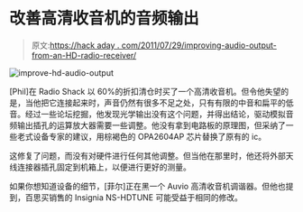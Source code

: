 # 改善高清收音机的音频输出

> 原文:[https://hack aday . com/2011/07/29/improving-audio-output-from-an-HD-radio-receiver/](https://hackaday.com/2011/07/29/improving-audio-output-from-an-hd-radio-receiver/)

![](../Images/dcc205633e2600a2fd4df4cc17b567c4.png "improve-hd-audio-output")

[Phil]在 Radio Shack 以 60%的折扣清仓时买了一个高清收音机。但令他失望的是，当他把它连接起来时，声音仍然有很多不足之处，只有有限的中音和扁平的低音。经过一些论坛挖掘，他发现光学输出没有这个问题，并得出结论，驱动模拟音频输出插孔的运算放大器需要一些调整。他没有拿到电路板的原理图，但采纳了一些老式设备专家的建议，用棕褐色的 OPA2604AP 芯片替换了原有的 ic。

这修复了问题，而没有对硬件进行任何其他调整。但当他在那里时，他还将外部天线连接器插孔固定到机箱上，以便进行更好的测量。

如果你想知道设备的细节，[菲尔]正在黑一个 Auvio 高清收音机调谐器。但他也提到，百思买销售的 Insignia NS-HDTUNE 可能受益于相同的修改。